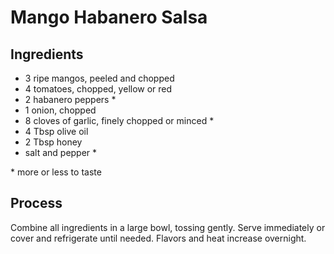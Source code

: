 Mango Habanero Salsa
====================

## Ingredients
- 3 ripe mangos, peeled and chopped
- 4 tomatoes, chopped, yellow or red
- 2 habanero peppers *
- 1 onion, chopped
- 8 cloves of garlic, finely chopped or minced *
- 4 Tbsp olive oil
- 2 Tbsp honey
- salt and pepper *

\* more or less to taste

## Process

Combine all ingredients in a large bowl, tossing gently.
Serve immediately or cover and refrigerate until needed.
Flavors and heat increase overnight.
